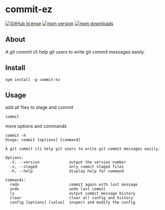 # commit-ez

[![GitHub license](https://img.shields.io/badge/license-MIT-blue.svg?style=flat-square)](https://github.com/wwwenjie/commit-ez/blob/main/LICENSE) [![npm version](https://img.shields.io/npm/v/commit-ez.svg?style=flat-square)](https://www.npmjs.com/package/commit-ez) [![npm downloads](https://img.shields.io/npm/dm/commit-ez.svg?style=flat-square)](https://www.npmjs.com/package/commit-ez)

## About

A git commit cli help git users to write git commit messages easily.

## Install

```
npm install -g commit-ez
```

## Usage

add all files to stage and commit

```
commit
```

more options and commands

```
commit -h    
Usage: commit [options] [command]

A git commit cli help git users to write git commit messages easily.

Options:
  -V, --version             output the version number
  -s, --staged              only commit staged files
  -h, --help                display help for command

Commands:
  redo                      commit again with last message
  undo                      undo last commit
  ls                        output commit message history
  clear                     clear all config and history
  config [options] [value]  inspect and modify the config

```

